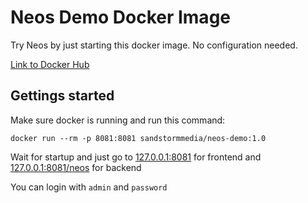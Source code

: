 # Neos Demo Docker Image

Try Neos by just starting this docker image. No configuration needed.

[Link to Docker Hub](https://store.docker.com/community/images/sandstormmedia/neos-demo)

## Gettings started

Make sure docker is running and run this command:

```
docker run --rm -p 8081:8081 sandstormmedia/neos-demo:1.0
```

Wait for startup and just go to [127.0.0.1:8081](http://127.0.0.1:8081) for frontend and [127.0.0.1:8081/neos](http://127.0.0.1:8081/neos) for backend

You can login with `admin` and `password`
